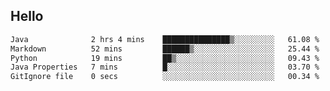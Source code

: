 ## Hello
<!--START_SECTION:waka-->

```txt
Java              2 hrs 4 mins    ███████████████▒░░░░░░░░░   61.08 %
Markdown          52 mins         ██████▒░░░░░░░░░░░░░░░░░░   25.44 %
Python            19 mins         ██▒░░░░░░░░░░░░░░░░░░░░░░   09.43 %
Java Properties   7 mins          █░░░░░░░░░░░░░░░░░░░░░░░░   03.70 %
GitIgnore file    0 secs          ░░░░░░░░░░░░░░░░░░░░░░░░░   00.34 %
```

<!--END_SECTION:waka-->
